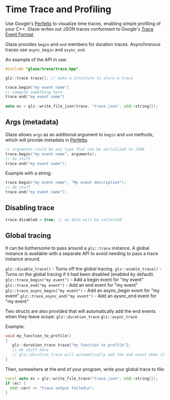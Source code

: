 # Time Trace and Profiling

Use Google's [Perfetto](https://ui.perfetto.dev/) to visualize time traces, enabling simple profiling of your C++. Glaze writes out JSON traces conformant to Google's [Trace Event Format](https://docs.google.com/document/d/1CvAClvFfyA5R-PhYUmn5OOQtYMH4h6I0nSsKchNAySU/preview).

Glaze provides `begin` and `end` members for duration traces. Asynchronous traces use `async_begin` and `async_end`.

An example of the API in use:

```c++
#include "glaze/trace/trace.hpp"

glz::trace trace{}; // make a structure to store a trace

trace.begin("my event name")
// compute something here
trace.end("my event name")
  
auto ec = glz::write_file_json(trace, "trace.json", std::string{});
```

## Args (metadata)

Glaze allows `args` as an additional argument to `begin` and `end` methods, which will provide metadata in [Perfetto](https://ui.perfetto.dev/).

```c++
// arguments could be any type that can be serialized to JSON
trace.begin("my event name", arguments);
// do stuff
trace.end("my event name");
```

Example with a string:

```c++
trace.begin("my event name", "My event description");
// do stuff
trace.end("my event name");
```

## Disabling trace

```c++
trace.disabled = true; // no data will be collected
```

## Global tracing

It can be bothersome to pass around a `glz::trace` instance. A global instance is available with a separate API to avoid needing to pass a trace instance around.

`glz::disable_trace()` - Turns off the global tracing.
`glz::enable_trace()` - Turns on the global tracing if it had been disabled (enabled by default).
`glz::trace_begin("my event")` - Add a begin event for "my event"
`glz::trace_end("my event")` - Add an end event for "my event"
`glz::trace_async_begin("my event")` - Add an async_begin event for "my event"
`glz::trace_async_end("my event")` - Add an aysnc_end event for "my event"

Two structs are also provided that will automatically add the end events when they leave scope:
`glz::duration_trace`
`glz::async_trace`

Example:
```c++
void my_function_to_profile()
{
   glz::duration_trace trace{"my function to profile"};
   // do stuff here
   // glz::duration_trace will automatically add the end event when it goes out of scope.
}
```

Then, somewhere at the end of your program, write your global trace to file:

```c++
const auto ec = glz::write_file_trace("trace.json", std::string{});
if (ec) {
  std::cerr << "trace output failed\n";
}
```


